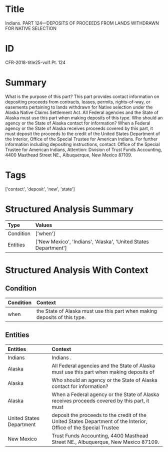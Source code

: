 # Title

 Indians. PART 124—DEPOSITS OF PROCEEDS FROM LANDS WITHDRAWN FOR NATIVE SELECTION


# ID

 CFR-2018-title25-vol1.Pt. 124


# Summary

What is the purpose of this part?
This part provides contact information on depositing proceeds from contracts, leases, permits, rights-of-way, or easements pertaining to lands withdrawn for Native selection under the Alaska Native Claims Settlement Act. All Federal agencies and the State of Alaska must use this part when making deposits of this type.
Who should an agency or the State of Alaska contact for information?
When a Federal agency or the State of Alaska receives proceeds covered by this part, it must deposit the proceeds to the credit of the United States Department of the Interior, Office of the Special Trustee for American Indians.
For further information including depositing instructions, contact: Office of the Special Trustee for American Indians, Attention: Division of Trust Funds Accounting, 4400 Masthead Street NE., Albuquerque, New Mexico 87109.


# Tags

['contact', 'deposit', 'new', 'state']


# Structured Analysis Summary

| Type      | Values                                                          |
|:----------|:----------------------------------------------------------------|
| Condition | ['when']                                                        |
| Entities  | ['New Mexico', 'Indians', 'Alaska', 'United States Department'] |


# Structured Analysis With Context

 


## Condition

| Condition   | Context                                                                    |
|:------------|:---------------------------------------------------------------------------|
| when        | the State of Alaska must use this part when  making deposits of this type. |


## Entities

| Entities                 | Context                                                                                                           |
|:-------------------------|:------------------------------------------------------------------------------------------------------------------|
| Indians                  | Indians .                                                                                                         |
| Alaska                   | All Federal agencies and the State of  Alaska must use this part when making deposits of                          |
| Alaska                   | Who should an agency or the State of  Alaska  contact for information?                                            |
| Alaska                   | When a Federal agency or the State of  Alaska receives proceeds covered by this part, it must                     |
| United States Department | deposit the proceeds to the credit of the United States Department of the Interior, Office of the Special Trustee |
| New Mexico               | Trust Funds Accounting, 4400 Masthead Street NE., Albuquerque, New Mexico  87109.                                 |


